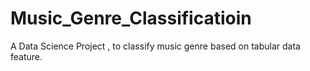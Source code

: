 # Music_Genre_Classificatioin
A Data Science Project , to classify music genre based on tabular data feature.
